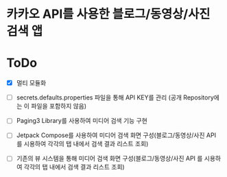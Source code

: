 # 카카오 API를 사용한 블로그/동영상/사진 검색 앱 

# ToDo
- [x] 멀티 모듈화
- [ ] secrets.defaults.properties 파일을 통해 API KEY를 관리 (공개 Repository에는 이 파일을 포함하지 않음)
- [ ] Paging3 Library를 사용하여 미디어 검색 기능 구현 
- [ ] Jetpack Compose를 사용하여 미디어 검색 화면 구성(블로그/동영상/사진 API 를 시용하여 각각의 탭 내에서 검색 결과 리스트 조회) 
- [ ] 기존의 뷰 시스템을 통해 미디어 검색 화면 구성(블로그/동영상/사진 API 를 시용하여 각각의 탭 내에서 검색 결과 리스트 조회) 

